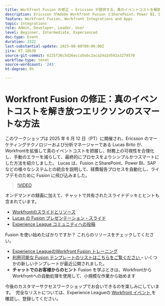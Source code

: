 ```yaml
---
title: Workfront Fusion の修正 – Ericsson が提供する、真のイベントコストを解放するスマートな方法
description: Ericsson がAdobe Workfront Fusion とSharePoint、Power BI、SAP を使用して、経費報告の自動化、財務上の可視性の向上、手動エラーの削減を実現する方法を説明します。
feature: Workfront Fusion, Workfront Integrations and Apps
topic: Integrations
role: Admin, Developer, Leader, User
level: Beginner, Intermediate, Experienced
doc-type: Event
duration: 3322
last-substantial-update: 2025-08-08T00:00:00Z
jira: KT-18630
source-git-commit: 6225f36c5d26ecca5ebc2aca24a2d592a3279570
workflow-type: tm+mt
source-wordcount: '243'
ht-degree: 0%

---
```



# Workfront Fusion の修正：真のイベントコストを解き放つエリクソンのスマートな方法

このワークショップは 2025 年 6 月 12 日（PT）に開催され、Ericsson のマーケティングテクノロジーおよび分析マネージャーである Lucas Brito が、Workfrontを拡張して真のイベントコストを把握し、財務上の可視性を合理化し、手動のエラーを減らして、最終的にプロセスをよりシンプルかつスマートにした方法を紹介しました。 Lucas は、Fusion とSharePoint、Power BI、SAP などの様々なシステムとの統合を説明して、経費報告プロセスを自動化し、ライブデモのために Fusion に飛び込みました。

>[!VIDEO](https://video.tv.adobe.com/v/3469977/?learn=on&enablevpops)

オンデマンドの録画に加えて、チャットで共有されたスライドデッキとヒントも含まれています。  
* [Workfrontのスライドとリソース ](https://workfront-experience.s3.us-west-2.amazonaws.com/Training/Guides/Customer+Success+at+Scale/061225+-+The+Workfront+Fusion+Fix+-+Ericsson's+スマート+Way+To+ロック解除+True+Event+Costs.pdf)
* [Lucas の Fusion プレゼンテーション・スライド ](https://workfront-experience.s3.us-west-2.amazonaws.com/Training/Guides/Customer+Success+at+Scale/Ericsson+Event+Slides-+Expense+Reporting+with+Fusion.pdf)
* [Experience League コミュニティへの投稿 ](https://experienceleaguecommunities.adobe.com/t5/workfront-discussions/event-follow-up-the-workfront-fusion-fix-ericsson-s-smarter-way/td-p/759188)

Fusion を使い始めたばかりですか？ これらのリソースをチェックしてください。 
* [Experience LeagueのWorkfront Fusion トレーニング ](https://experienceleague.adobe.com/en/docs/workfront-learn/tutorials-workfront/fusion/welcome-to-workfront-fusion/workfront-fusion-overview)
* [ 利用可能な Fusion テンプレートのリストはこちらをご覧ください ](https://experienceleague.adobe.com/en/docs/workfront-fusion/using/create-and-manage-templates/currently-available-fusion-templates) – いくつかの新しいテンプレートが最近公開されました。  
* **チャットでのお客様からのヒント** Fusion を学ぶときは、WorkfrontからWorkfrontへの自動処理を使用して、小規模な作業から始めます 

今後のカスタマーサクセスワークショップでお会いできるのを楽しみにしています。  完全なリストについては、Experience Leagueの [Workfront イベント ](https://experienceleague.adobe.com/events/?filters=Workfront) を確認し、登録してください。